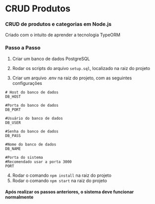 # CRUD Produtos
### CRUD de produtos e categorias em Node.js

Criado com o intuito de aprender a tecnologia TypeORM

### Passo a Passo

1. Criar um banco de dados PostgreSQL

2. Rodar os scripts do arquivo `setup.sql`, localizado na raiz do projeto

3. Criar um arquivo .env na raiz do projeto, com as seguintes configurações
```
# Host do banco de dados
DB_HOST

#Porta do banco de dados
DB_PORT

#Usuário do banco de dados
DB_USER

#Senha do banco de dados
DB_PASS

#Nome do banco de dados
DB_NAME

#Porta do sistema
#Recomendado usar a porta 3000
PORT
```
4. Rodar o comando `npm install` na raiz do projeto
5. Rodar o comando `npm start` na raiz do projeto

#### Após realizar os passos anteriores, o sistema deve funcionar normalmente